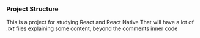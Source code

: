 ### Project Structure ###

This is a project for studying React and React Native
That will have a lot of *.txt* files explaining some content, beyond the comments inner code
